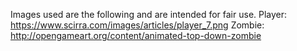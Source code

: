 
Images used are the following and are intended for fair use.
Player: https://www.scirra.com/images/articles/player_7.png
Zombie: http://opengameart.org/content/animated-top-down-zombie
